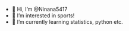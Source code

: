 - 👋 Hi, I’m @Ninana5417
- 👀 I’m interested in sports!
- 🌱 I’m currently learning statistics, python etc.

